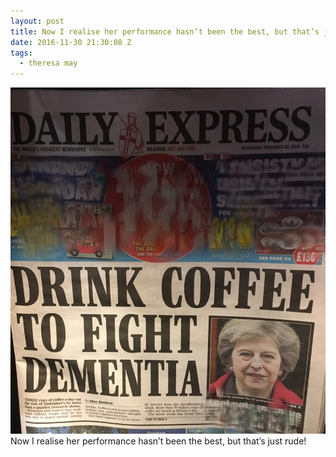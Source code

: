```yaml
---
layout: post
title: Now I realise her performance hasn’t been the best, but that’s just rude!
date: 2016-11-30 21:30:08 Z
tags:
  - theresa may
---
```

![](/media/2016/11/153876130204.jpg)
Now I realise her performance hasn’t been the best, but that’s just rude!
